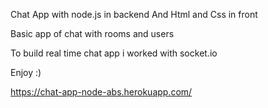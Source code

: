 Chat App with node.js in backend
And Html and Css in front

Basic app of chat with rooms and users

To build real time chat app i worked with socket.io

Enjoy :) 



https://chat-app-node-abs.herokuapp.com/
